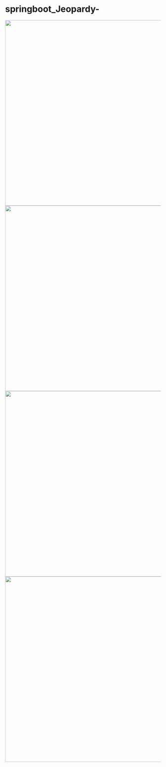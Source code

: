 # springboot_Jeopardy-
<img src="https://azizck.github.io/springboot_Jeopardy-/demoImages/signin.JPG" width="600px" >
<img src="https://azizck.github.io/springboot_Jeopardy-/demoImages/question.JPG" width="600px" >
<img src="https://azizck.github.io/springboot_Jeopardy-/demoImages/gameBoard.JPG" width="600px ">
<img src="https://azizck.github.io/springboot_Jeopardy-/demoImages/addQuestion.JPG" width="600px">


